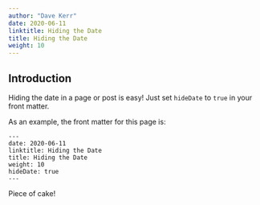 ```yaml
---
author: "Dave Kerr"
date: 2020-06-11
linktitle: Hiding the Date
title: Hiding the Date
weight: 10
---
```



## Introduction

Hiding the date in a page or post is easy! Just set `hideDate` to `true` in your front matter.

As an example, the front matter for this page is:

```
---
date: 2020-06-11
linktitle: Hiding the Date
title: Hiding the Date
weight: 10
hideDate: true
---
```

Piece of cake!
